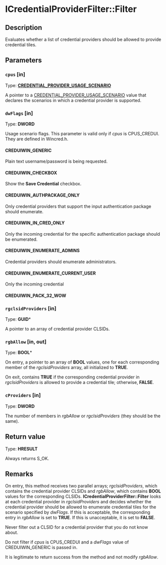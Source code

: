 # ICredentialProviderFilter::Filter

## Description

Evaluates whether a list of credential providers should be allowed to provide credential tiles.

## Parameters

### `cpus` [in]

Type: **[CREDENTIAL_PROVIDER_USAGE_SCENARIO](https://learn.microsoft.com/windows/win32/api/credentialprovider/ne-credentialprovider-credential_provider_usage_scenario)**

A pointer to a [CREDENTIAL_PROVIDER_USAGE_SCENARIO](https://learn.microsoft.com/windows/win32/api/credentialprovider/ne-credentialprovider-credential_provider_usage_scenario) value that declares the scenarios in which a credential provider is supported.

### `dwFlags` [in]

Type: **DWORD**

Usage scenario flags. This parameter is valid only if *cpus* is CPUS_CREDUI. They are defined in Wincred.h.

#### CREDUIWIN_GENERIC

Plain text username/password is being requested.

#### CREDUIWIN_CHECKBOX

Show the **Save Credential** checkbox.

#### CREDUIWIN_AUTHPACKAGE_ONLY

Only credential providers that support the input authentication package should enumerate.

#### CREDUIWIN_IN_CRED_ONLY

Only the incoming credential for the specific authentication package should be enumerated.

#### CREDUIWIN_ENUMERATE_ADMINS

Credential providers should enumerate administrators.

#### CREDUIWIN_ENUMERATE_CURRENT_USER

Only the incoming credential

#### CREDUIWIN_PACK_32_WOW

### `rgclsidProviders` [in]

Type: **GUID***

A pointer to an array of credential provider CLSIDs.

### `rgbAllow` [in, out]

Type: **BOOL***

On entry, a pointer to an array of **BOOL** values, one for each corresponding member of the *rgclsidProviders* array, all initialized to **TRUE**.

On exit, contains **TRUE** if the corresponding credential provider in *rgclsidProviders* is allowed to provide a credential tile; otherwise, **FALSE**.

### `cProviders` [in]

Type: **DWORD**

The number of members in *rgbAllow* or *rgclsidProviders* (they should be the same).

## Return value

Type: **HRESULT**

Always returns S_OK.

## Remarks

On entry, this method receives two parallel arrays; *rgclsidProviders*, which contains the credential provider CLSIDs and *rgbAllow*, which contains **BOOL** values for the corresponding CLSIDs. **ICredentialProviderFilter::Filter** looks at each credential provider in *rgclsidProviders* and decides whether the credential provider should be allowed to enumerate credential tiles for the scenario specified by *dwFlags*. If this is acceptable, the corresponding entry in *rgbAllow* is set to **TRUE**. If this is unacceptable, it is set to **FALSE**.

Never filter out a CLSID for a credential provider that you do not know about.

Do not filter if *cpus* is CPUS_CREDUI and a *dwFlags* value of CREDUIWIN_GENERIC is passed in.

It is legitimate to return success from the method and not modify *rgbAllow*.